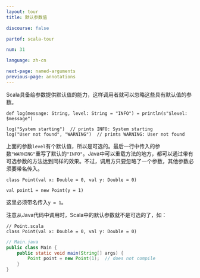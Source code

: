 ```yaml
---
layout: tour
title: 默认参数值

discourse: false

partof: scala-tour

num: 31

language: zh-cn

next-page: named-arguments
previous-page: annotations
---
```


Scala具备给参数提供默认值的能力，这样调用者就可以忽略这些具有默认值的参数。

```tut
def log(message: String, level: String = "INFO") = println(s"$level: $message")

log("System starting")  // prints INFO: System starting
log("User not found", "WARNING")  // prints WARNING: User not found
```

上面的参数`level`有个默认值，所以是可选的。最后一行中传入的参数`"WARNING"`重写了默认的`"INFO"`。Java中可以重载方法的地方，都可以通过带有可选参数的方法达到同样的效果。不过，调用方只要忽略了一个参数，其他参数必须要带名传入。

```tut
class Point(val x: Double = 0, val y: Double = 0)

val point1 = new Point(y = 1)
```
这里必须带名传入`y = 1`。

注意从Java代码中调用时，Scala中的默认参数就不是可选的了，如：

```tut
// Point.scala
class Point(val x: Double = 0, val y: Double = 0)
```

```java
// Main.java
public class Main {
    public static void main(String[] args) {
        Point point = new Point(1);  // does not compile
    }
}
```
